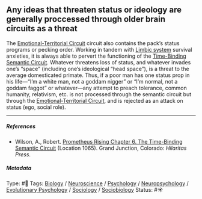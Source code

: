 ## Any ideas that threaten status or ideology are generally proccessed through older brain circuits as a threat

The [Emotional-Territorial Circuit](Emotional-Territorial%20Circuit.md) circuit also contains the pack’s status programs or pecking order. Working in tandem with [Limbic system](Limbic%20system.md) survival anxieties, it is always able to pervert the functioning of the [Time-Binding Semantic Circuit](Time-Binding%20Semantic%20Circuit.md). Whatever threatens loss of status, and whatever invades one’s “space” (including one’s ideological “head space”), is a threat to the average domesticated primate. Thus, if a poor man has one status prop in his life—“I’m a white man, not a goddam nigger” or “I’m normal, not a goddam faggot” or whatever—any attempt to preach tolerance, common humanity, relativism, etc. is not processed through the semantic circuit but through the [Emotional-Territorial Circuit](Emotional-Territorial%20Circuit.md), and is rejected as an attack on status (ego, social role).

---

##### References

* Wilson, A., Robert. [Prometheus Rising Chapter 6. The Time-Binding Semantic Circuit](Prometheus%20Rising%20Chapter%206.%20The%20Time-Binding%20Semantic%20Circuit.md) (Location 1065). Grand Junction, Colorado: *Hilaritas Press*.

##### Metadata

Type: #🔴 
Tags: [Biology]() / [Neuroscience](Neuroscience.md) / [Psychology](Psychology.md) / [Neuropsychology](Neuropsychology.md) / [Evolutionary Psychology]() / [Sociology](Sociology.md) / [Sociobiology]()
Status: #☀️ 
